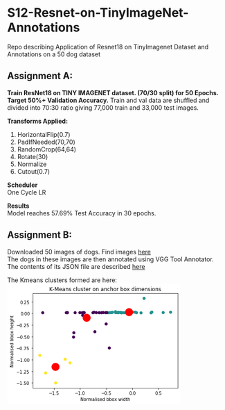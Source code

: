 # S12-Resnet-on-TinyImageNet-Annotations
Repo describing Application of Resnet18 on TinyImagenet Dataset and Annotations on a 50 dog dataset


## Assignment A:

**Train ResNet18 on TINY IMAGENET dataset. (70/30 split) for 50 Epochs. Target 50%+ Validation Accuracy.**
Train and val data are shuffled and divided into 70:30 ratio giving 77,000 train and 33,000 test images.  

**Transforms Applied:**  
1. HorizontalFlip(0.7)  
2. PadIfNeeded(70,70)  
3. RandomCrop(64,64)  
4. Rotate(30)  
5. Normalize  
6. Cutout(0.7)  

**Scheduler**  
One Cycle LR  

**Results**  
Model reaches 57.69% Test Accuracy in 30 epochs.  

## Assignment B:
Downloaded 50 images of dogs. Find images [here](https://github.com/Divya932/S12-Resnet-on-TinyImageNet-Annotations/tree/master/Ass%20S12_B/Dogs_data)   
The dogs in these images are then annotated using VGG Tool Annotator.   
The contents of its JSON file are described [here](https://github.com/Divya932/S12-Resnet-on-TinyImageNet-Annotations/blob/master/JSON%20Description)  

The Kmeans clusters formed are here:
![Clusters](https://github.com/Divya932/S12-Resnet-on-TinyImageNet-Annotations/blob/master/Ass%20S12_B/Clusters.png)  
